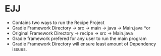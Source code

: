# EJJ

* Contains two ways to run the Recipe Project 
* Gradle Framework Directory -> src -> main -> java -> Main.java
*or 
* Original Framework Directory -> recipe -> src -> Main.java
* Gradle framework prefered for any user to run the main program
* Gradle Framework Directory will ensure least amount of Dependency issues. 

